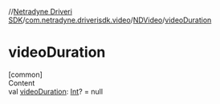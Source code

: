 //[Netradyne Driveri SDK](../../index.md)/[com.netradyne.driverisdk.video](../index.md)/[NDVideo](index.md)/[videoDuration](video-duration.md)



# videoDuration  
[common]  
Content  
val [videoDuration](video-duration.md): [Int](https://kotlinlang.org/api/latest/jvm/stdlib/kotlin/-int/index.html)? = null  




